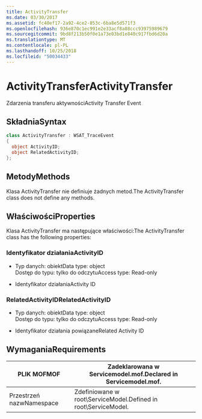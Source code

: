 ```yaml
---
title: ActivityTransfer
ms.date: 03/30/2017
ms.assetid: fc40ef17-2a92-4ce2-853c-6ba8e5d571f3
ms.openlocfilehash: 936e870c1ec991e2e33acf8a08ccc93975989679
ms.sourcegitcommit: 9bd8f213b50f0e1a73e03bd1e840c917fbd6d20a
ms.translationtype: MT
ms.contentlocale: pl-PL
ms.lasthandoff: 10/25/2018
ms.locfileid: "50034433"
---
```

# <a name="activitytransfer"></a><span data-ttu-id="07b65-102">ActivityTransfer</span><span class="sxs-lookup"><span data-stu-id="07b65-102">ActivityTransfer</span></span>
<span data-ttu-id="07b65-103">Zdarzenia transferu aktywności</span><span class="sxs-lookup"><span data-stu-id="07b65-103">Activity Transfer Event</span></span>  
  
## <a name="syntax"></a><span data-ttu-id="07b65-104">Składnia</span><span class="sxs-lookup"><span data-stu-id="07b65-104">Syntax</span></span>  
  
```csharp
class ActivityTransfer : WSAT_TraceEvent  
{  
  object ActivityID;  
  object RelatedActivityID;  
};  
```  
  
## <a name="methods"></a><span data-ttu-id="07b65-105">Metody</span><span class="sxs-lookup"><span data-stu-id="07b65-105">Methods</span></span>  
 <span data-ttu-id="07b65-106">Klasa ActivityTransfer nie definiuje żadnych metod.</span><span class="sxs-lookup"><span data-stu-id="07b65-106">The ActivityTransfer class does not define any methods.</span></span>  
  
## <a name="properties"></a><span data-ttu-id="07b65-107">Właściwości</span><span class="sxs-lookup"><span data-stu-id="07b65-107">Properties</span></span>  
 <span data-ttu-id="07b65-108">Klasa ActivityTransfer ma następujące właściwości:</span><span class="sxs-lookup"><span data-stu-id="07b65-108">The ActivityTransfer class has the following properties:</span></span>  
  
### <a name="activityid"></a><span data-ttu-id="07b65-109">Identyfikator działania</span><span class="sxs-lookup"><span data-stu-id="07b65-109">ActivityID</span></span>  
  
-   <span data-ttu-id="07b65-110">Typ danych: obiekt</span><span class="sxs-lookup"><span data-stu-id="07b65-110">Data type: object</span></span>  
    <span data-ttu-id="07b65-111">Dostęp do typu: tylko do odczytu</span><span class="sxs-lookup"><span data-stu-id="07b65-111">Access type: Read-only</span></span>  
  
-   <span data-ttu-id="07b65-112">Identyfikator działania</span><span class="sxs-lookup"><span data-stu-id="07b65-112">Activity ID</span></span>  
  
### <a name="relatedactivityid"></a><span data-ttu-id="07b65-113">RelatedActivityID</span><span class="sxs-lookup"><span data-stu-id="07b65-113">RelatedActivityID</span></span>  
  
-   <span data-ttu-id="07b65-114">Typ danych: obiekt</span><span class="sxs-lookup"><span data-stu-id="07b65-114">Data type: object</span></span>  
    <span data-ttu-id="07b65-115">Dostęp do typu: tylko do odczytu</span><span class="sxs-lookup"><span data-stu-id="07b65-115">Access type: Read-only</span></span>  
  
-   <span data-ttu-id="07b65-116">Identyfikator działania powiązane</span><span class="sxs-lookup"><span data-stu-id="07b65-116">Related Activity ID</span></span>  
  
## <a name="requirements"></a><span data-ttu-id="07b65-117">Wymagania</span><span class="sxs-lookup"><span data-stu-id="07b65-117">Requirements</span></span>  
  
|<span data-ttu-id="07b65-118">PLIK MOF</span><span class="sxs-lookup"><span data-stu-id="07b65-118">MOF</span></span>|<span data-ttu-id="07b65-119">Zadeklarowana w Servicemodel.mof.</span><span class="sxs-lookup"><span data-stu-id="07b65-119">Declared in Servicemodel.mof.</span></span>|  
|---------|-----------------------------------|  
|<span data-ttu-id="07b65-120">Przestrzeń nazw</span><span class="sxs-lookup"><span data-stu-id="07b65-120">Namespace</span></span>|<span data-ttu-id="07b65-121">Zdefiniowane w root\ServiceModel.</span><span class="sxs-lookup"><span data-stu-id="07b65-121">Defined in root\ServiceModel.</span></span>|

